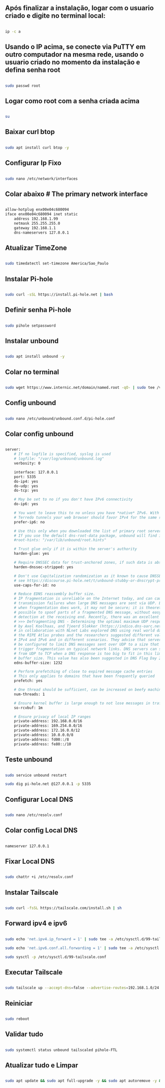 ## Após finalizar a instalação, logar com o usuario criado e digite no terminal local:

```bash

ip -c a

```

## Usando o IP acima, se conecte via PuTTY em outro computador na mesma rede, usando o usuario criado no momento da instalação e defina senha root

```bash

sudo passwd root

```

## Logar como root com a senha criada acima

```bash

su

```

## Baixar curl btop

```bash

sudo apt install curl btop -y

```

## Configurar Ip Fixo

```bash

sudo nano /etc/network/interfaces

```

## Colar abaixo # The primary network interface

```bash

allow-hotplug enx00e04c680094
iface enx00e04c680094 inet static
    address 192.168.1.99
    netmask 255.255.255.0
    gateway 192.168.1.1
    dns-nameservers 127.0.0.1

```

## Atualizar TimeZone

```bash

sudo timedatectl set-timezone America/Sao_Paulo

```

## Instalar Pi-hole

```bash

sudo curl -sSL https://install.pi-hole.net | bash

```

## Definir senha Pi-hole

```bash

sudo pihole setpassword

```

## Instalar unbound

```bash

sudo apt install unbound -y

```

## Colar no terminal

```bash

sudo wget https://www.internic.net/domain/named.root -qO- | sudo tee /var/lib/unbound/root.hints

```

## Config unbound

```bash

sudo nano /etc/unbound/unbound.conf.d/pi-hole.conf

```

## Colar config unbound

```bash

server:
    # If no logfile is specified, syslog is used
    # logfile: "/var/log/unbound/unbound.log"
    verbosity: 0

    interface: 127.0.0.1
    port: 5335
    do-ip4: yes
    do-udp: yes
    do-tcp: yes

    # May be set to no if you don't have IPv6 connectivity
    do-ip6: yes

    # You want to leave this to no unless you have *native* IPv6. With 6to4 and
    # Terredo tunnels your web browser should favor IPv4 for the same reasons
    prefer-ip6: no

    # Use this only when you downloaded the list of primary root servers!
    # If you use the default dns-root-data package, unbound will find it automatically
    #root-hints: "/var/lib/unbound/root.hints"

    # Trust glue only if it is within the server's authority
    harden-glue: yes

    # Require DNSSEC data for trust-anchored zones, if such data is absent, the zone becomes BOGUS
    harden-dnssec-stripped: yes

    # Don't use Capitalization randomization as it known to cause DNSSEC issues sometimes
    # see https://discourse.pi-hole.net/t/unbound-stubby-or-dnscrypt-proxy/9378 for further details
    use-caps-for-id: no

    # Reduce EDNS reassembly buffer size.
    # IP fragmentation is unreliable on the Internet today, and can cause
    # transmission failures when large DNS messages are sent via UDP. Even
    # when fragmentation does work, it may not be secure; it is theoretically
    # possible to spoof parts of a fragmented DNS message, without easy
    # detection at the receiving end. Recently, there was an excellent study
    # >>> Defragmenting DNS - Determining the optimal maximum UDP response size for DNS <<<
    # by Axel Koolhaas, and Tjeerd Slokker (https://indico.dns-oarc.net/event/36/contributions/776/)
    # in collaboration with NLnet Labs explored DNS using real world data from the
    # the RIPE Atlas probes and the researchers suggested different values for
    # IPv4 and IPv6 and in different scenarios. They advise that servers should
    # be configured to limit DNS messages sent over UDP to a size that will not
    # trigger fragmentation on typical network links. DNS servers can switch
    # from UDP to TCP when a DNS response is too big to fit in this limited
    # buffer size. This value has also been suggested in DNS Flag Day 2020.
    edns-buffer-size: 1232

    # Perform prefetching of close to expired message cache entries
    # This only applies to domains that have been frequently queried
    prefetch: yes

    # One thread should be sufficient, can be increased on beefy machines. In reality for most users running on small networks or on a single machine, it should be unnecessary to seek performance enhancement by increasing num-threads above 1.
    num-threads: 1

    # Ensure kernel buffer is large enough to not lose messages in traffic spikes
    so-rcvbuf: 1m

    # Ensure privacy of local IP ranges
    private-address: 192.168.0.0/16
    private-address: 169.254.0.0/16
    private-address: 172.16.0.0/12
    private-address: 10.0.0.0/8
    private-address: fd00::/8
    private-address: fe80::/10

```

## Teste unbound

```bash

sudo service unbound restart

sudo dig pi-hole.net @127.0.0.1 -p 5335

```

## Configurar Local DNS

```bash

sudo nano /etc/resolv.conf

```

## Colar config Local DNS

```bash

nameserver 127.0.0.1

```

## Fixar Local DNS

```bash

sudo chattr +i /etc/resolv.conf

```

## Instalar Tailscale

```bash

sudo curl -fsSL https://tailscale.com/install.sh | sh

```

## Forward ipv4 e ipv6

```bash

sudo echo 'net.ipv4.ip_forward = 1' | sudo tee -a /etc/sysctl.d/99-tailscale.conf

sudo echo 'net.ipv6.conf.all.forwarding = 1' | sudo tee -a /etc/sysctl.d/99-tailscale.conf

sudo sysctl -p /etc/sysctl.d/99-tailscale.conf

```

## Executar Tailscale

```bash

sudo tailscale up --accept-dns=false --advertise-routes=192.168.1.0/24 --advertise-exit-node

```

## Reiniciar

```bash

sudo reboot

```

## Validar tudo

```bash

sudo systemctl status unbound tailscaled pihole-FTL

```

## Atualizar tudo e Limpar

```bash

sudo apt update && sudo apt full-upgrade -y && sudo apt autoremove -y && sudo apt autoclean

```
